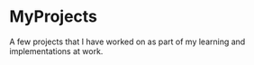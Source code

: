 # MyProjects
A few projects that I have worked on as part of my learning and implementations at work.
